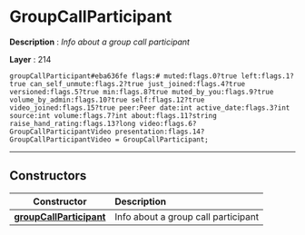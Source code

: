 # GroupCallParticipant

**Description** : *Info about a group call participant*

**Layer** : 214

```tl
groupCallParticipant#eba636fe flags:# muted:flags.0?true left:flags.1?true can_self_unmute:flags.2?true just_joined:flags.4?true versioned:flags.5?true min:flags.8?true muted_by_you:flags.9?true volume_by_admin:flags.10?true self:flags.12?true video_joined:flags.15?true peer:Peer date:int active_date:flags.3?int source:int volume:flags.7?int about:flags.11?string raise_hand_rating:flags.13?long video:flags.6?GroupCallParticipantVideo presentation:flags.14?GroupCallParticipantVideo = GroupCallParticipant;
```

---

## Constructors

| Constructor | Description |
| :---: | :--- |
| [**groupCallParticipant**](constructor/groupCallParticipant) | Info about a group call participant |